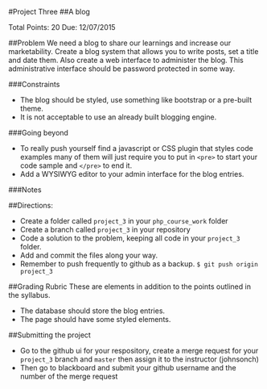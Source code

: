 #Project Three
##A blog

Total Points: 20
Due: 12/07/2015

##Problem
We need a blog to share our learnings and increase our marketability.  Create a 
blog system that allows you to write posts, set a title and date them.  Also
create a web interface to administer the blog. This administrative interface
should be password protected in some way.

###Constraints
* The blog should be styled, use something like bootstrap or a pre-built theme.
* It is not acceptable to use an already built blogging engine.

###Going beyond 
* To really push yourself find a javascript or CSS plugin that styles code examples
many of them will just require you to put in ```<pre>``` to start your code 
sample and ```</pre>``` to end it.
* Add a WYSIWYG editor to your admin interface for the blog entries.

###Notes

##Directions:
* Create a folder called ```project_3``` in your ```php_course_work``` folder 
* Create a branch called ```project_3``` in your repository 
* Code a solution to the problem, keeping all code in your ```project_3``` folder.
* Add and commit the files along your way. 
* Remember to push frequently to github as a backup.
```$ git push origin project_3```

##Grading Rubric 
These are elements in addition to the points outlined in the syllabus.
* The database should store the blog entries.
* The page should have some styled elements.

##Submitting the project
* Go to the github ui for your respository, create a merge request for your 
```project_3``` branch and ```master``` then assign it to the instructor (johnsonch) 
* Then go to blackboard and submit your github username and the number of the 
merge request
